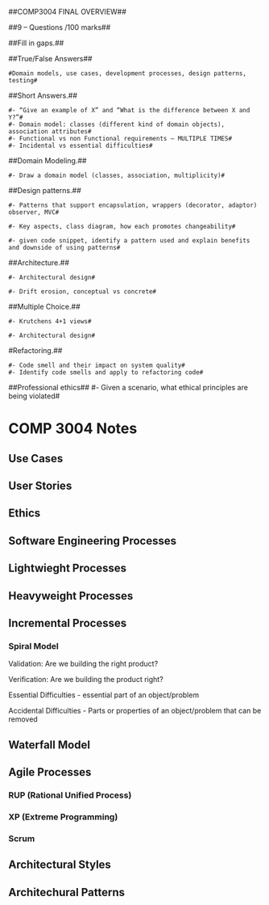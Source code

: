 ##COMP3004 FINAL OVERVIEW##


##9 – Questions /100 marks##  

##Fill in gaps.##  

##True/False Answers##  

	#Domain models, use cases, development processes, design patterns, testing#  

##Short Answers.##  

	#- “Give an example of X” and “What is the difference between X and Y?”#  
	#- Domain model: classes (different kind of domain objects), association attributes#  
	#- Functional vs non Functional requirements – MULTIPLE TIMES#  
	#- Incidental vs essential difficulties#   

##Domain Modeling.##  

	#- Draw a domain model (classes, association, multiplicity)#  

##Design patterns.##  

	#- Patterns that support encapsulation, wrappers (decorator, adaptor) observer, MVC#  

	#- Key aspects, class diagram, how each promotes changeability#  

	#- given code snippet, identify a pattern used and explain benefits and downside of using patterns#  

##Architecture.##  

	#- Architectural design#  

	#- Drift erosion, conceptual vs concrete#  

##Multiple Choice.##  

	#- Krutchens 4+1 views#  

	#- Architectural design#  

#Refactoring.##  

	#- Code smell and their impact on system quality#
	#- Identify code smells and apply to refactoring code#
##Professional ethics##
	#- Given a scenario, what ethical principles are being violated#

# COMP 3004 Notes

## Use Cases

## User Stories

## Ethics

## Software Engineering Processes

## Lightwieght Processes
## Heavyweight Processes

## Incremental Processes
### Spiral Model

Validation: Are we building the right product?

Verification: Are we building the product right?

Essential Difficulties - essential part of an object/problem

Accidental Difficulties - Parts or properties of an object/problem that can be removed


## Waterfall Model

## Agile Processes
### RUP (Rational Unified Process)
### XP (Extreme Programming)
### Scrum

## Architectural Styles

## Architechural Patterns

